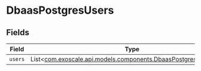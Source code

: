 # DbaasPostgresUsers


## Fields

| Field                                                                                                                  | Type                                                                                                                   | Required                                                                                                               | Description                                                                                                            |
| ---------------------------------------------------------------------------------------------------------------------- | ---------------------------------------------------------------------------------------------------------------------- | ---------------------------------------------------------------------------------------------------------------------- | ---------------------------------------------------------------------------------------------------------------------- |
| `users`                                                                                                                | List<[com.exoscale.api.models.components.DbaasPostgresUsersUsers](../../models/components/DbaasPostgresUsersUsers.md)> | :heavy_minus_sign:                                                                                                     | N/A                                                                                                                    |